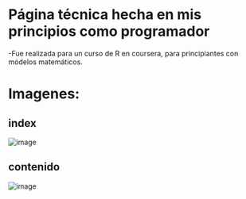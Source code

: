 # Página técnica hecha en mis principios como programador

-Fue realizada para un curso de R en coursera, para principiantes con módelos matemáticos. 


# Imagenes:

## index
![image](https://user-images.githubusercontent.com/33798058/92996621-517b2580-f4e3-11ea-84e6-da940379d6da.png)

## contenido
![image](https://user-images.githubusercontent.com/33798058/92996633-6c4d9a00-f4e3-11ea-9fd7-801679a8fb2a.png)

